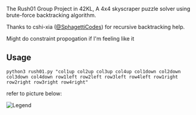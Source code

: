 The Rush01 Group Project in 42KL, A 4x4 skyscraper puzzle solver using brute-force backtracking algorithm.

Thanks to cshi-xia ([@SphagettiCodes](https://github.com/SpaghettiCodes)) for recursive backtracking help.

Might do constraint propogation if I'm feeling like it

## Usage
```
python3 rush01.py "col1up col2up col3up col4up col1down col2down col3down col4down row1left row2left row3left row4left row1right row2right row3right row4right"
```
refer to picture below:

![Legend](image.png)
